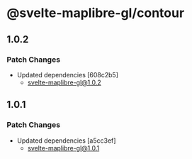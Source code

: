 # @svelte-maplibre-gl/contour

## 1.0.2

### Patch Changes

- Updated dependencies [608c2b5]
  - svelte-maplibre-gl@1.0.2

## 1.0.1

### Patch Changes

- Updated dependencies [a5cc3ef]
  - svelte-maplibre-gl@1.0.1
